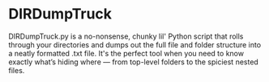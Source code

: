 # DIRDumpTruck
DIRDumpTruck.py is a no-nonsense, chunky lil' Python script that rolls through your directories and dumps out the full file and folder structure into a neatly formatted .txt file. It's the perfect tool when you need to know exactly what’s hiding where — from top-level folders to the spiciest nested files.
